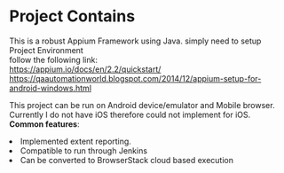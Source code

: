 # Project Contains
This is a robust Appium Framework using Java. simply need to setup Project Environment <br>
follow the following link: <br>
https://appium.io/docs/en/2.2/quickstart/<br>
https://qaautomationworld.blogspot.com/2014/12/appium-setup-for-android-windows.html<br>

This project can be run on Android device/emulator and Mobile browser. Currently I do not have iOS therefore could not implement for iOS.<br>
<b> Common features</b>:
<li>Implemented extent reporting.</li>
<li>Compatible to run through Jenkins</li>
<li>Can be converted to BrowserStack cloud based execution</li>
